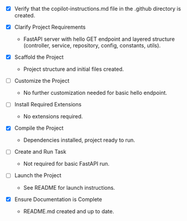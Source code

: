 - [x] Verify that the copilot-instructions.md file in the .github directory is created.

- [x] Clarify Project Requirements

  - FastAPI server with hello GET endpoint and layered structure (controller, service, repository, config, constants, utils).

- [x] Scaffold the Project

  - Project structure and initial files created.

- [ ] Customize the Project

  - No further customization needed for basic hello endpoint.

- [ ] Install Required Extensions

  - No extensions required.

- [x] Compile the Project

  - Dependencies installed, project ready to run.

- [ ] Create and Run Task

  - Not required for basic FastAPI run.

- [ ] Launch the Project

  - See README for launch instructions.

- [x] Ensure Documentation is Complete
  - README.md created and up to date.
